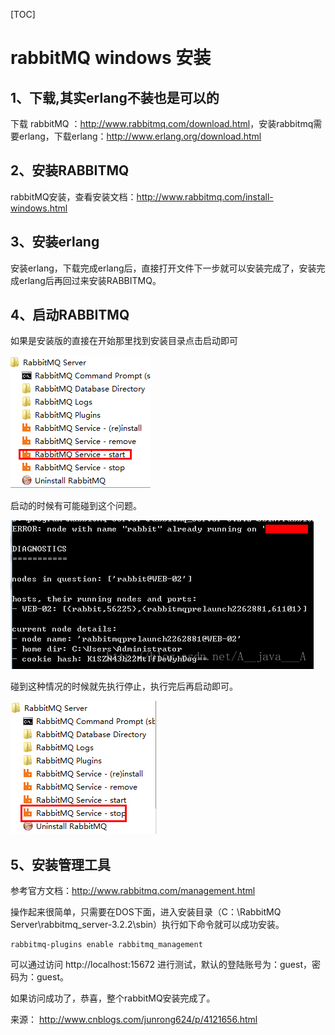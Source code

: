 [TOC]



# rabbitMQ windows 安装

## 1、下载,其实erlang不装也是可以的

下载 rabbitMQ ：<http://www.rabbitmq.com/download.html>，安装rabbitmq需要erlang，下载erlang：<http://www.erlang.org/download.html>

 

## 2、安装RABBITMQ

rabbitMQ安装，查看安装文档：<http://www.rabbitmq.com/install-windows.html>

## 3、安装erlang

安装erlang，下载完成erlang后，直接打开文件下一步就可以安装完成了，安装完成erlang后再回过来安装RABBITMQ。

## 4、启动RABBITMQ

如果是安装版的直接在开始那里找到安装目录点击启动即可

![img](image-201710201624/0.7192562390118837.png)

 

启动的时候有可能碰到这个问题。

![img](image-201710201624/0.3965545289684087.png)

 

碰到这种情况的时候就先执行停止，执行完后再启动即可。

 

![img](image-201710201624/0.9116235561668873.png)

## 5、安装管理工具

参考官方文档：<http://www.rabbitmq.com/management.html>

操作起来很简单，只需要在DOS下面，进入安装目录（C：\RabbitMQ Server\rabbitmq_server-3.2.2\sbin）执行如下命令就可以成功安装。

 

```
rabbitmq-plugins enable rabbitmq_management
```

可以通过访问 http://localhost:15672  进行测试，默认的登陆账号为：guest，密码为：guest。

 

 

如果访问成功了，恭喜，整个rabbitMQ安装完成了。

 

 

 

来源： <http://www.cnblogs.com/junrong624/p/4121656.html>